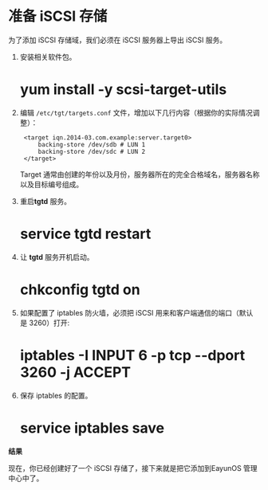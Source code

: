 # 准备 iSCSI 存储

为了添加 iSCSI 存储域，我们必须在 iSCSI 服务器上导出 iSCSI 服务。

1. 安装相关软件包。

    # yum install -y scsi-target-utils

2. 编辑 `/etc/tgt/targets.conf`
   文件，增加以下几行内容（根据你的实际情况调整）：

   ```
    <target iqn.2014-03.com.example:server.target0>
        backing-store /dev/sdb # LUN 1
        backing-store /dev/sdc # LUN 2
    </target>
   ```

   Target
   通常由创建的年份以及月份，服务器所在的完全合格域名，服务器名称以及目标编号组成。

3. 重启**tgtd** 服务。

    # service tgtd restart

4. 让 **tgtd** 服务开机启动。

    # chkconfig tgtd on

5. 如果配置了 iptables 防火墙，必须把 iSCSI 用来和客户端通信的端口（默认是
3260）打开:

    # iptables -I INPUT 6 -p tcp --dport 3260 -j ACCEPT

6. 保存 iptables 的配置。

    # service iptables save


**结果**

现在，你已经创建好了一个 iSCSI 存储了，接下来就是把它添加到EayunOS
管理中心中了。
